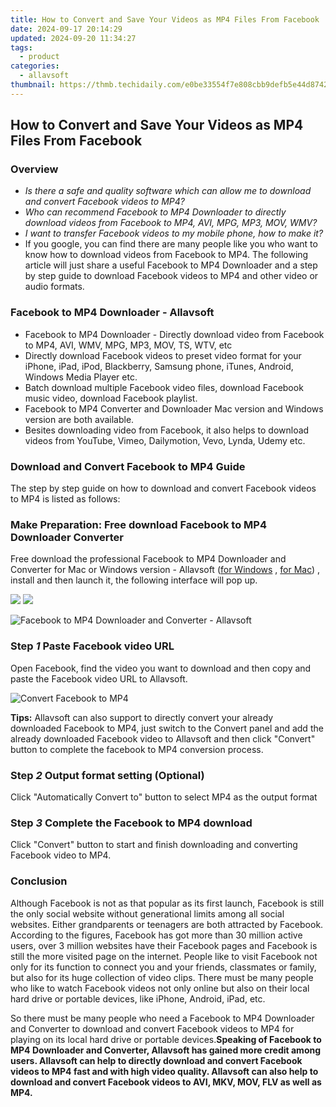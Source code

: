 ```yaml
---
title: How to Convert and Save Your Videos as MP4 Files From Facebook
date: 2024-09-17 20:14:29
updated: 2024-09-20 11:34:27
tags:
  - product
categories:
  - allavsoft
thumbnail: https://thmb.techidaily.com/e0be33554f7e808cbb9defb5e44d8742371f9f0a41b00b3f13329dba336fbddc.png
---
```


## How to Convert and Save Your Videos as MP4 Files From Facebook

### Overview

* _Is there a safe and quality software which can allow me to download and convert Facebook videos to MP4?_
* _Who can recommend Facebook to MP4 Downloader to directly download videos from Facebook to MP4, AVI, MPG, MP3, MOV, WMV?_
* _I want to transfer Facebook videos to my mobile phone, how to make it?_
* If you google, you can find there are many people like you who want to know how to download videos from Facebook to MP4\. The following article will just share a useful Facebook to MP4 Downloader and a step by step guide to download Facebook videos to MP4 and other video or audio formats.

### Facebook to MP4 Downloader - Allavsoft

* Facebook to MP4 Downloader - Directly download video from Facebook to MP4, AVI, WMV, MPG, MP3, MOV, TS, WTV, etc
* Directly download Facebook videos to preset video format for your iPhone, iPad, iPod, Blackberry, Samsung phone, iTunes, Android, Windows Media Player etc.
* Batch download multiple Facebook video files, download Facebook music video, download Facebook playlist.
* Facebook to MP4 Converter and Downloader Mac version and Windows version are both available.
* Besites downloading video from Facebook, it also helps to download videos from YouTube, Vimeo, Dailymotion, Vevo, Lynda, Udemy etc.

### Download and Convert Facebook to MP4 Guide

The step by step guide on how to download and convert Facebook videos to MP4 is listed as follows:

### Make Preparation: Free download Facebook to MP4 Downloader Converter

Free download the professional Facebook to MP4 Downloader and Converter for Mac or Windows version - Allavsoft ([for Windows](https://tools.techidaily.com/allavsoft/products/) , [for Mac](https://tools.techidaily.com/allavsoft/products/)) , install and then launch it, the following interface will pop up.

[![](https://www.allavsoft.com/how-to/../images/how-to/free-download-win.jpg)](https://tools.techidaily.com/allavsoft/products/) [![](https://www.allavsoft.com/how-to/../images/how-to/free-download-mac.jpg)](https://tools.techidaily.com/allavsoft/products/)

![Facebook to MP4 Downloader and Converter - Allavsoft](https://www.allavsoft.com/how-to/../images/allavsoft/screen-shot-600.jpg)

### Step _1_ Paste Facebook video URL

Open Facebook, find the video you want to download and then copy and paste the Facebook video URL to Allavsoft.

![Convert Facebook to MP4](https://www.allavsoft.com/how-to/../images/how-to/convert-facebook-video-to-mp4/convert-facebook-to-mp4.jpg)

**Tips:** Allavsoft can also support to directly convert your already downloaded Facebook to MP4, just switch to the Convert panel and add the already downloaded Facebook video to Allavsoft and then click "Convert" button to complete the facebook to MP4 conversion process.

### Step _2_ Output format setting (Optional)

Click "Automatically Convert to" button to select MP4 as the output format

### Step _3_ Complete the Facebook to MP4 download

Click "Convert" button to start and finish downloading and converting Facebook video to MP4.

### Conclusion

Although Facebook is not as that popular as its first launch, Facebook is still the only social website without generational limits among all social websites. Either grandparents or teenagers are both attracted by Facebook. According to the figures, Facebook has got more than 30 million active users, over 3 million websites have their Facebook pages and Facebook is still the more visited page on the internet. People like to visit Facebook not only for its function to connect you and your friends, classmates or family, but also for its huge collection of video clips. There must be many people who like to watch Facebook videos not only online but also on their local hard drive or portable devices, like iPhone, Android, iPad, etc.

So there must be many people who need a Facebook to MP4 Downloader and Converter to download and convert Facebook videos to MP4 for playing on its local hard drive or portable devices.**Speaking of Facebook to MP4 Downloader and Converter, Allavsoft has gained more credit among users. Allavsoft can help to directly download and convert Facebook videos to MP4 fast and with high video quality. Allavsoft can also help to download and convert Facebook videos to AVI, MKV, MOV, FLV as well as MP4.**

<ins class="adsbygoogle"
     style="display:block"
     data-ad-format="autorelaxed"
     data-ad-client="ca-pub-7571918770474297"
     data-ad-slot="1223367746"></ins>



<ins class="adsbygoogle"
     style="display:block"
     data-ad-client="ca-pub-7571918770474297"
     data-ad-slot="8358498916"
     data-ad-format="auto"
     data-full-width-responsive="true"></ins>
